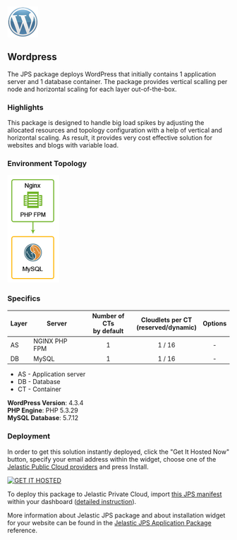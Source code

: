 [![Wordpress](../images/wp.png)](../wordpress)
##  Wordpress

The JPS package deploys WordPress that initially contains 1 application server and 1 database container. The package provides vertical scalling per node and horizontal scaling for each layer out-of-the-box.

### Highlights
This package is designed to handle big load spikes by adjusting the allocated resources and topology configuration with a help of vertical and horizontal scaling. As result, it provides very cost effective solution for websites and blogs with variable load.

### Environment Topology

![wordpress-environment-topology](../images/wordpress-environment-topology.png)

### Specifics

Layer                |     Server    | Number of CTs <br/> by default | Cloudlets per CT <br/> (reserved/dynamic) | Options
-------------------- | --------------| :----------------------------: | :---------------------------------------: | :-----:
AS                   | NGINX PHP FPM |       1                        |           1 / 16                          | -
DB                   |    MySQL      |       1                        |           1 / 16                           | -

* AS - Application server 
* DB - Database 
* CT - Container

**WordPress Version**: 4.3.4<br/>
**PHP Engine**: PHP 5.3.29<br/>
**MySQL Database**: 5.7.12

### Deployment

In order to get this solution instantly deployed, click the "Get It Hosted Now" button, specify your email address within the widget, choose one of the [Jelastic Public Cloud providers](https://jelastic.cloud) and press Install.

[![GET IT HOSTED](https://raw.githubusercontent.com/jelastic-jps/jpswiki/master/images/getithosted.png)](https://jelastic.com/install-application/?manifest=https%3A%2F%2Fgithub.com%2Fjelastic-jps%2Fwordpress%2Fraw%2Fmaster%2Fwordpress%2Fmanifest.jps)

To deploy this package to Jelastic Private Cloud, import [this JPS manifest](../../../raw/master/wordpress/manifest.jps) within your dashboard ([detailed instruction](https://docs.jelastic.com/environment-export-import#import)).

More information about Jelastic JPS package and about installation widget for your website can be found in the [Jelastic JPS Application Package](https://github.com/jelastic-jps/jpswiki/wiki/Jelastic-JPS-Application-Package) reference.
